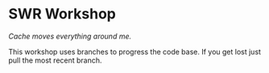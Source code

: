 # SWR Workshop
_Cache moves everything around me._

This workshop uses branches to progress the code base. If you get lost just pull the most recent branch.